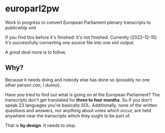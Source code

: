 # europarl2pw

Work in progress to convert European Parliament plenary transcripts to publicwhip xml

If you find this before it's finished:  it's not finished.  Currently (2022-12-15) it's successfully converting one source file into one xml output.

A *great deal* more is to follow.

## Why?

Because it needs doing and nobody else has done so (possibly no one other person *can*, I dunno).

Have you *tried* to find out what is going on at the European Parliament?  The transcripts don't get translated for **three to four months**. 
So if you don't speak 23 languages you're basically SOL. Additionally, none of the written questions and answers, nor anything about votes which occur,
are held anywhere near the transcripts which they ought to be part of.

That is **by design**. It needs to stop.
